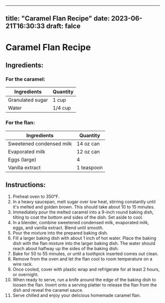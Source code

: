 
---
title: "Caramel Flan Recipe"
date: 2023-06-21T16:30:33
draft: falce
---

# Caramel Flan Recipe

## Ingredients:

### For the caramel:

| Ingredients    | Quantity  |
| -------------- | --------- |
| Granulated sugar | 1 cup    |
| Water          | 1/4 cup  |

### For the flan:

| Ingredients       | Quantity   |
| ----------------- | ---------- |
| Sweetened condensed milk | 14 oz can |
| Evaporated milk  | 12 oz can |
| Eggs (large)    | 4          |
| Vanilla extract | 1 teaspoon |

## Instructions:

1. Preheat oven to 350°F.
2. In a heavy saucepan, melt sugar over low heat, stirring constantly until it's melted and golden brown. This should take about 10 to 15 minutes.
3. Immediately pour the melted caramel into a 9-inch round baking dish, tilting to coat the bottom and sides of the dish. Set aside to cool.
4. In a blender, combine sweetened condensed milk, evaporated milk, eggs, and vanilla extract. Blend until smooth.
5. Pour the mixture into the prepared baking dish.
6. Fill a larger baking dish with about 1 inch of hot water. Place the baking dish with the flan mixture into the larger baking dish. The water should reach about halfway up the sides of the baking dish.
7. Bake for 50 to 55 minutes, or until a toothpick inserted comes out clean.
8. Remove from the oven and let the flan cool to room temperature on a wire rack.
9. Once cooled, cover with plastic wrap and refrigerate for at least 2 hours, or overnight.
10. When ready to serve, run a knife around the edge of the baking dish to loosen the flan. Invert onto a serving platter to release the flan from the dish and reveal the caramel sauce.
11. Serve chilled and enjoy your delicious homemade caramel flan.
